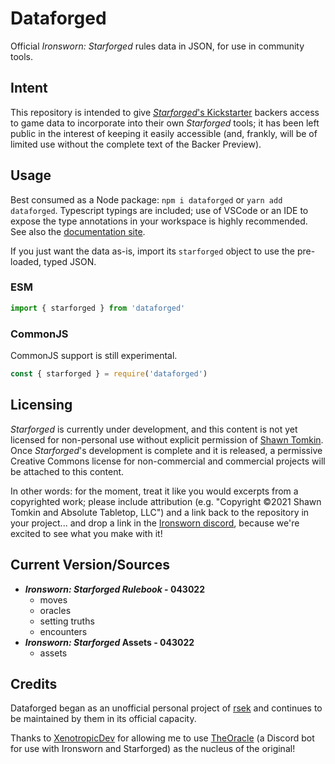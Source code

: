 # Dataforged

Official *Ironsworn: Starforged* rules data in JSON, for use in community tools.

## Intent

This repository is intended to give [*Starforged*'s Kickstarter](https://www.kickstarter.com/projects/shawntomkin/ironsworn-starforged) backers access to game data to incorporate into their own *Starforged* tools; it has been left public in the interest of keeping it easily accessible (and, frankly, will be of limited use without the complete text of the Backer Preview).

## Usage

Best consumed as a Node package: `npm i dataforged` or `yarn add dataforged`. Typescript typings are included; use of VSCode or an IDE to expose the type annotations in your workspace is highly recommended. See also the [documentation site](https://rsek.github.io/dataforged/).

If you just want the data as-is, import its `starforged` object to use the pre-loaded, typed JSON.

### ESM

```javascript
import { starforged } from 'dataforged'
```

### CommonJS

CommonJS support is still experimental.

```javascript
const { starforged } = require('dataforged')
```

## Licensing

*Starforged* is currently under development, and this content is not yet licensed for non-personal use without explicit permission of [Shawn Tomkin](https://www.ironswornrpg.com/). Once *Starforged*'s development is complete and it is released, a permissive Creative Commons license for non-commercial and commercial projects will be attached to this content.

In other words: for the moment, treat it like you would excerpts from a copyrighted work; please include attribution (e.g. "Copyright ©2021 Shawn Tomkin and Absolute Tabletop, LLC") and a link back to the repository in your project... and drop a link in the [Ironsworn discord](https://discordapp.com/invite/6QMvmJb), because we're excited to see what you make with it!

<!--
### Legacy Format
Dataforged is migrating to a new format that is incompatible with the original format; the format had accumulated an awful lot of cruft, as it was carried over from Datasworn and wasn't designed with Starforged in mind. Features of the new format:

  * pre-generated `$id` keys for most important objects
  * wherever practical, it uses the game's terminology to name keys. For instance, the old table row key `Description` is now `Result`, while `Details` has been renamed `Summary`.
  * explicitly defines many values that were previously left to be inferred (for instance, the bottom end of a roll's range is now included)
  * detailed information on how to render tables (for instance, whether it should be displayed as a column of another table)
  * the typescript interfaces I use for internal typechecking can be found in the `src` directory; they aren't quite 'drop-in' at the moment, but might save you some time if you're writing in typescript (and can be converted to C# with little difficulty)

The migration will also make it much easier for me to add some future features:
  * every CC-licensable icon in the game
  * 'drop-in' interfaces for Typescript and C# (and possibly other languages)
  * making Dataforged available as a cross-referenced SQlite DB
  * making all of Dataforged available in markdown files
  * Dataforged-compatible Ironsworn data
  * eventually, a `dataforged-community-content` repo, to make it easy for developers to include such content in their projects

I **strongly** recommend migrating existing projects to the new format, especially if you want prompt content updates.

If you need JSON in the old format, it can be found in the `legacy` directory. The legacy folder will eventually be updated to reflect the game at release, but for the time being will lag behind content updates as I focus on refining the new format; feedback on that front is appreciated. -->

## Current Version/Sources

  * ***Ironsworn: Starforged Rulebook* - 043022**
    * moves
    * oracles
    * setting truths
    * encounters
  * ***Ironsworn: Starforged* Assets - 043022**
    * assets

## Credits

Dataforged began as an unofficial personal project of [rsek](https://github.com/rsek) and continues to be maintained by them in its official capacity.

Thanks to [XenotropicDev](https://github.com/XenotropicDev) for allowing me to use [TheOracle](https://github.com/XenotropicDev/TheOracle) (a Discord bot for use with Ironsworn and Starforged) as the nucleus of the original!
